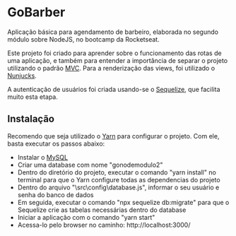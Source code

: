 # GoBarber

Aplicação básica para agendamento de barbeiro, elaborada no segundo módulo sobre NodeJS, no bootcamp da Rocketseat.

Este projeto foi criado para aprender sobre o funcionamento das rotas de uma aplicação, e também para entender a importância de separar o projeto utilizando o padrão [MVC](https://www.devmedia.com.br/introducao-ao-padrao-mvc/29308).
Para a renderização das views, foi utilizado o [Nunjucks](https://mozilla.github.io/nunjucks/).

A autenticação de usuários foi criada usando-se o [Sequelize](http://docs.sequelizejs.com/), que facilita muito esta etapa.

## Instalação

Recomendo que seja utilizado o [Yarn](https://yarnpkg.com/pt-BR/) para configurar o projeto. Com ele, basta executar os passos abaixo:

- Instalar o [MySQL](https://dev.mysql.com/downloads/)
- Criar uma database com nome "gonodemodulo2"
- Dentro do diretório do projeto, executar o comando "yarn install" no terminal para que o Yarn configure todas as dependencias do projeto
- Dentro do arquivo "\src\config\database.js", informar o seu usuário e senha do banco de dados
- Em seguida, executar o comando "npx sequelize db:migrate" para que o Sequelize crie as tabelas necessárias dentro do database
- Iniciar a aplicação com o comando "yarn start"
- Acessa-lo pelo browser no caminho: http://localhost:3000/
